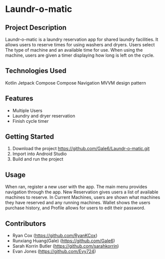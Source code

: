 # Laundr-o-matic

## Project Description

Laundr-o-matic is a laundry reservation app for shared laundry facilities. It allows users to reserve times for using washers and dryers. Users select The type of machine and an available time for use. When using the machine, users are given a timer displaying how long is left on the cycle.

## Technologies Used

Kotlin
Jetpack Compose
Compose Navigation
MVVM design pattern

## Features

* Multiple Users
* Laundry and dryer reservation
* Finish cycle timer

## Getting Started

1. Download the project https://github.com/Gale6/Laundr-o-matic.git
2. Import into Android Studio
3. Build and run the project

## Usage 

When ran, register a new user with the app. The main menu provides navigation through the app. New Reservation gives users a list of available machines to reserve. In Current Machines, users are shown what machines they have reserved and any running machines. Wallet shows the users purchase history, and Profile allows for users to edit their password.

## Contributors

* Ryan Cox (<https://github.com/RyanKCox>)
* Runxiang Huang(Gale) (<https://github.com/Gale6>) 
* Sarah Korrin Butler (<https://github.com/sarahkorrin>)
* Evan Jones (<https://github.com/Evy724>)
